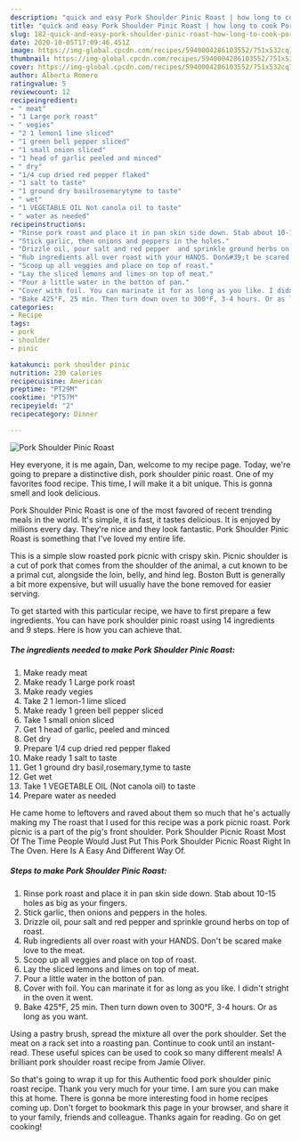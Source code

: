```yaml
---
description: "quick and easy Pork Shoulder Pinic Roast | how long to cook Pork Shoulder Pinic Roast"
title: "quick and easy Pork Shoulder Pinic Roast | how long to cook Pork Shoulder Pinic Roast"
slug: 182-quick-and-easy-pork-shoulder-pinic-roast-how-long-to-cook-pork-shoulder-pinic-roast
date: 2020-10-05T17:09:46.451Z
image: https://img-global.cpcdn.com/recipes/5940004286103552/751x532cq70/pork-shoulder-pinic-roast-recipe-main-photo.jpg
thumbnail: https://img-global.cpcdn.com/recipes/5940004286103552/751x532cq70/pork-shoulder-pinic-roast-recipe-main-photo.jpg
cover: https://img-global.cpcdn.com/recipes/5940004286103552/751x532cq70/pork-shoulder-pinic-roast-recipe-main-photo.jpg
author: Alberta Romero
ratingvalue: 5
reviewcount: 12
recipeingredient:
- " meat"
- "1 Large pork roast"
- " vegies"
- "2 1 lemon1 lime sliced"
- "1 green bell pepper sliced"
- "1 small onion sliced"
- "1 head of garlic peeled and minced"
- " dry"
- "1/4 cup dried red pepper flaked"
- "1 salt to taste"
- "1 ground dry basilrosemarytyme to taste"
- " wet"
- "1 VEGETABLE OIL Not canola oil to taste"
- " water as needed"
recipeinstructions:
- "Rinse pork roast and place it in pan skin side down. Stab about 10-15 holes as big as your fingers."
- "Stick garlic, then onions and peppers in the holes."
- "Drizzle oil, pour salt and red pepper  and sprinkle ground herbs on top of roast."
- "Rub ingredients all over roast with your HANDS. Don&#39;t be scared make love to the meat."
- "Scoop up all veggies and place on top of roast."
- "Lay the sliced lemons and limes on top of meat."
- "Pour a little water in the botton of pan."
- "Cover with foil. You can marinate it for as long as you like. I didn&#39;t stright in the oven it went."
- "Bake 425°F, 25 min. Then turn down oven to 300°F, 3-4 hours. Or as long as you want."
categories:
- Recipe
tags:
- pork
- shoulder
- pinic

katakunci: pork shoulder pinic 
nutrition: 230 calories
recipecuisine: American
preptime: "PT29M"
cooktime: "PT57M"
recipeyield: "2"
recipecategory: Dinner

---
```



![Pork Shoulder Pinic Roast](https://img-global.cpcdn.com/recipes/5940004286103552/751x532cq70/pork-shoulder-pinic-roast-recipe-main-photo.jpg)

Hey everyone, it is me again, Dan, welcome to my recipe page. Today, we're going to prepare a distinctive dish, pork shoulder pinic roast. One of my favorites food recipe. This time, I will make it a bit unique. This is gonna smell and look delicious.

Pork Shoulder Pinic Roast is one of the most favored of recent trending meals in the world. It's simple, it is fast, it tastes delicious. It is enjoyed by millions every day. They're nice and they look fantastic. Pork Shoulder Pinic Roast is something that I've loved my entire life.

This is a simple slow roasted pork picnic with crispy skin. Picnic shoulder is a cut of pork that comes from the shoulder of the animal, a cut known to be a primal cut, alongside the loin, belly, and hind leg. Boston Butt is generally a bit more expensive, but will usually have the bone removed for easier serving.


To get started with this particular recipe, we have to first prepare a few ingredients. You can have pork shoulder pinic roast using 14 ingredients and 9 steps. Here is how you can achieve that.

<!--inarticleads1-->

##### The ingredients needed to make Pork Shoulder Pinic Roast:

1. Make ready  meat
1. Make ready 1 Large pork roast
1. Make ready  vegies
1. Take 2 1 lemon-1 lime sliced
1. Make ready 1 green bell pepper sliced
1. Take 1 small onion sliced
1. Get 1 head of garlic, peeled and minced
1. Get  dry
1. Prepare 1/4 cup dried red pepper flaked
1. Make ready 1 salt to taste
1. Get 1 ground dry basil,rosemary,tyme to taste
1. Get  wet
1. Take 1 VEGETABLE OIL (Not canola oil) to taste
1. Prepare  water as needed


He came home to leftovers and raved about them so much that he&#39;s actually making my The roast that I used for this recipe was a pork picnic roast. Pork picnic is a part of the pig&#39;s front shoulder. Pork Shoulder Picnic Roast Most Of The Time People Would Just Put This Pork Shoulder Picnic Roast Right In The Oven. Here Is A Easy And Different Way Of. 

<!--inarticleads2-->

##### Steps to make Pork Shoulder Pinic Roast:

1. Rinse pork roast and place it in pan skin side down. Stab about 10-15 holes as big as your fingers.
1. Stick garlic, then onions and peppers in the holes.
1. Drizzle oil, pour salt and red pepper  and sprinkle ground herbs on top of roast.
1. Rub ingredients all over roast with your HANDS. Don&#39;t be scared make love to the meat.
1. Scoop up all veggies and place on top of roast.
1. Lay the sliced lemons and limes on top of meat.
1. Pour a little water in the botton of pan.
1. Cover with foil. You can marinate it for as long as you like. I didn&#39;t stright in the oven it went.
1. Bake 425°F, 25 min. Then turn down oven to 300°F, 3-4 hours. Or as long as you want.


Using a pastry brush, spread the mixture all over the pork shoulder. Set the meat on a rack set into a roasting pan. Continue to cook until an instant-read. These useful spices can be used to cook so many different meals! A brilliant pork shoulder roast recipe from Jamie Oliver. 

So that's going to wrap it up for this Authentic food pork shoulder pinic roast recipe. Thank you very much for your time. I am sure you can make this at home. There is gonna be more interesting food in home recipes coming up. Don't forget to bookmark this page in your browser, and share it to your family, friends and colleague. Thanks again for reading. Go on get cooking!
